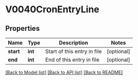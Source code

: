 # V0040CronEntryLine

## Properties
Name | Type | Description | Notes
------------ | ------------- | ------------- | -------------
**start** | **int** | Start of this entry in file | [optional] 
**end** | **int** | End of this entry in file | [optional] 

[[Back to Model list]](../README.md#documentation-for-models) [[Back to API list]](../README.md#documentation-for-api-endpoints) [[Back to README]](../README.md)


